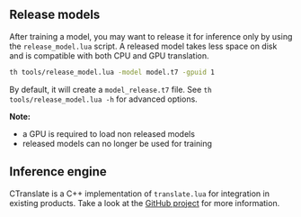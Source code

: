 ## Release models

After training a model, you may want to release it for inference only by using the `release_model.lua` script. A released model takes less space on disk and is compatible with both CPU and GPU translation.

```bash
th tools/release_model.lua -model model.t7 -gpuid 1
```

By default, it will create a `model_release.t7` file. See `th tools/release_model.lua -h` for advanced options.

**Note:**

* a GPU is required to load non released models
* released models can no longer be used for training

## Inference engine

CTranslate is a C++ implementation of `translate.lua` for integration in existing products. Take a look at the [GitHub project](https://github.com/OpenNMT/CTranslate) for more information.
